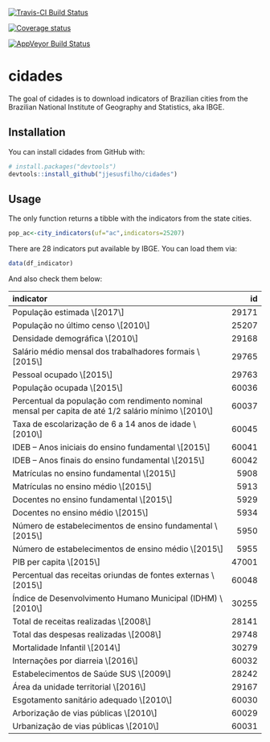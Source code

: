 
[![Travis-CI Build Status](https://travis-ci.org/jjesusfilho/cidades.svg?branch=master)](https://travis-ci.org/jjesusfilho/cidades)

[![Coverage status](https://codecov.io/gh/jjesusfilho/cidades/branch/master/graph/badge.svg)](https://codecov.io/github/jjesusfilho/cidades?branch=master)

[![AppVeyor Build Status](https://ci.appveyor.com/api/projects/status/github/jjesusfilho/cidades?branch=master&svg=true)](https://ci.appveyor.com/project/jjesusfilho/cidades)

<!-- README.md is generated from README.Rmd. Please edit that file -->
cidades
=======

The goal of cidades is to download indicators of Brazilian cities from the Brazilian National Institute of Geography and Statistics, aka IBGE.

Installation
------------

You can install cidades from GitHub with:

``` r
# install.packages("devtools")
devtools::install_github("jjesusfilho/cidades")
```

Usage
-----

The only function returns a tibble with the indicators from the state cities.

``` r
pop_ac<-city_indicators(uf="ac",indicators=25207)
```

There are 28 indicators put available by IBGE. You can load them via:

``` r
data(df_indicator)
```

And also check them below:

<table class="table table-striped table-hover" style="margin-left: auto; margin-right: auto;">
<thead>
<tr>
<th style="text-align:left;">
indicator
</th>
<th style="text-align:right;">
id
</th>
</tr>
</thead>
<tbody>
<tr>
<td style="text-align:left;">
População estimada \[2017\]
</td>
<td style="text-align:right;">
29171
</td>
</tr>
<tr>
<td style="text-align:left;">
População no último censo \[2010\]
</td>
<td style="text-align:right;">
25207
</td>
</tr>
<tr>
<td style="text-align:left;">
Densidade demográfica \[2010\]
</td>
<td style="text-align:right;">
29168
</td>
</tr>
<tr>
<td style="text-align:left;">
Salário médio mensal dos trabalhadores formais \[2015\]
</td>
<td style="text-align:right;">
29765
</td>
</tr>
<tr>
<td style="text-align:left;">
Pessoal ocupado \[2015\]
</td>
<td style="text-align:right;">
29763
</td>
</tr>
<tr>
<td style="text-align:left;">
População ocupada \[2015\]
</td>
<td style="text-align:right;">
60036
</td>
</tr>
<tr>
<td style="text-align:left;">
Percentual da população com rendimento nominal mensal per capita de até 1/2 salário mínimo \[2010\]
</td>
<td style="text-align:right;">
60037
</td>
</tr>
<tr>
<td style="text-align:left;">
Taxa de escolarização de 6 a 14 anos de idade \[2010\]
</td>
<td style="text-align:right;">
60045
</td>
</tr>
<tr>
<td style="text-align:left;">
IDEB – Anos iniciais do ensino fundamental \[2015\]
</td>
<td style="text-align:right;">
60041
</td>
</tr>
<tr>
<td style="text-align:left;">
IDEB – Anos finais do ensino fundamental \[2015\]
</td>
<td style="text-align:right;">
60042
</td>
</tr>
<tr>
<td style="text-align:left;">
Matrículas no ensino fundamental \[2015\]
</td>
<td style="text-align:right;">
5908
</td>
</tr>
<tr>
<td style="text-align:left;">
Matrículas no ensino médio \[2015\]
</td>
<td style="text-align:right;">
5913
</td>
</tr>
<tr>
<td style="text-align:left;">
Docentes no ensino fundamental \[2015\]
</td>
<td style="text-align:right;">
5929
</td>
</tr>
<tr>
<td style="text-align:left;">
Docentes no ensino médio \[2015\]
</td>
<td style="text-align:right;">
5934
</td>
</tr>
<tr>
<td style="text-align:left;">
Número de estabelecimentos de ensino fundamental \[2015\]
</td>
<td style="text-align:right;">
5950
</td>
</tr>
<tr>
<td style="text-align:left;">
Número de estabelecimentos de ensino médio \[2015\]
</td>
<td style="text-align:right;">
5955
</td>
</tr>
<tr>
<td style="text-align:left;">
PIB per capita \[2015\]
</td>
<td style="text-align:right;">
47001
</td>
</tr>
<tr>
<td style="text-align:left;">
Percentual das receitas oriundas de fontes externas \[2015\]
</td>
<td style="text-align:right;">
60048
</td>
</tr>
<tr>
<td style="text-align:left;">
Índice de Desenvolvimento Humano Municipal (IDHM) \[2010\]
</td>
<td style="text-align:right;">
30255
</td>
</tr>
<tr>
<td style="text-align:left;">
Total de receitas realizadas \[2008\]
</td>
<td style="text-align:right;">
28141
</td>
</tr>
<tr>
<td style="text-align:left;">
Total das despesas realizadas \[2008\]
</td>
<td style="text-align:right;">
29748
</td>
</tr>
<tr>
<td style="text-align:left;">
Mortalidade Infantil \[2014\]
</td>
<td style="text-align:right;">
30279
</td>
</tr>
<tr>
<td style="text-align:left;">
Internações por diarreia \[2016\]
</td>
<td style="text-align:right;">
60032
</td>
</tr>
<tr>
<td style="text-align:left;">
Estabelecimentos de Saúde SUS \[2009\]
</td>
<td style="text-align:right;">
28242
</td>
</tr>
<tr>
<td style="text-align:left;">
Área da unidade territorial \[2016\]
</td>
<td style="text-align:right;">
29167
</td>
</tr>
<tr>
<td style="text-align:left;">
Esgotamento sanitário adequado \[2010\]
</td>
<td style="text-align:right;">
60030
</td>
</tr>
<tr>
<td style="text-align:left;">
Arborização de vias públicas \[2010\]
</td>
<td style="text-align:right;">
60029
</td>
</tr>
<tr>
<td style="text-align:left;">
Urbanização de vias públicas \[2010\]
</td>
<td style="text-align:right;">
60031
</td>
</tr>
</tbody>
</table>
